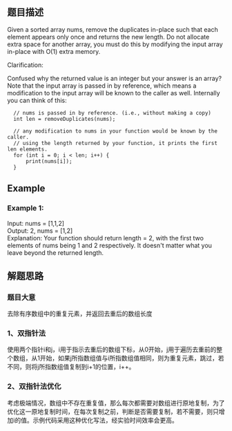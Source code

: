 ## 题目描述  
Given a sorted array nums, remove the duplicates in-place such that each element appears only once and returns the new length.
Do not allocate extra space for another array, you must do this by modifying the input array in-place with O(1) extra memory.

Clarification:

Confused why the returned value is an integer but your answer is an array?
Note that the input array is passed in by reference, which means a modification to the input array will be known to the caller as well.
Internally you can think of this:  
```
  // nums is passed in by reference. (i.e., without making a copy)
  int len = removeDuplicates(nums);

  // any modification to nums in your function would be known by the caller.
  // using the length returned by your function, it prints the first len elements.
  for (int i = 0; i < len; i++) {
      print(nums[i]);
  }
```  
## Example
### Example 1:
Input: nums = [1,1,2]  
Output: 2, nums = [1,2]  
Explanation: Your function should return length = 2, with the first two elements of nums being 1 and 2 respectively. It doesn't matter what you leave beyond the returned length.  
## 解题思路  
### 题目大意
去除有序数组中的重复元素，并返回去重后的数组长度

### 1、双指针法
使用两个指针i和j，i用于指示去重后的数组下标，从0开始，j用于遍历去重前的整个数组，从1开始，如果j所指数组值与i所指数组值相同，则为重复元素，跳过，若不同，则将j所指数组值复制到i+1的位置，i++。

### 2、双指针法优化
考虑极端情况，数组中不存在重复值，那么每次都需要对数组进行原地复制，为了优化这一原地复制时间，在每次复制之前，判断是否需要复制，若不需要，则只增加i的值。示例代码采用这种优化写法，经实验时间效率会更高。
